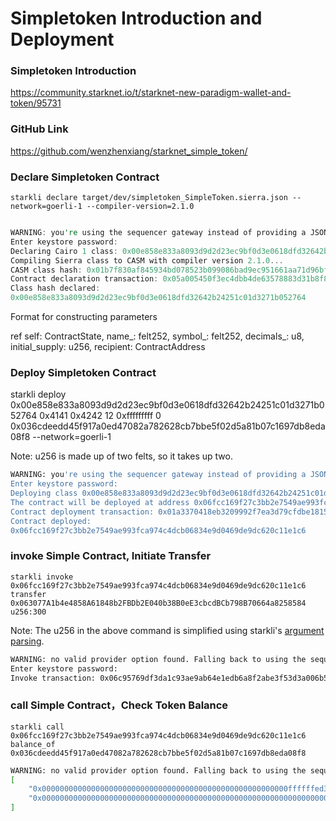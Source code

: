 # Simpletoken Introduction and Deployment

### Simpletoken Introduction

https://community.starknet.io/t/starknet-new-paradigm-wallet-and-token/95731

### GitHub Link

https://github.com/wenzhenxiang/starknet_simple_token/

### Declare Simpletoken Contract

`starkli declare target/dev/simpletoken_SimpleToken.sierra.json --network=goerli-1 --compiler-version=2.1.0`

```rust

WARNING: you're using the sequencer gateway instead of providing a JSON-RPC endpoint. This is strongly discouraged. See <https://book.starkli.rs/providers> for more details.
Enter keystore password:
Declaring Cairo 1 class: 0x00e858e833a8093d9d2d23ec9bf0d3e0618dfd32642b24251c01d3271b052764
Compiling Sierra class to CASM with compiler version 2.1.0...
CASM class hash: 0x01b7f830af845934bd078523b099086bad9ec951661aa71d96bf584b38987c08
Contract declaration transaction: 0x05a005450f3ec4dbb4de63578883d31b8f8071262f34973bf187ca13608003b1
Class hash declared:
0x00e858e833a8093d9d2d23ec9bf0d3e0618dfd32642b24251c01d3271b052764

```

Format for constructing parameters

ref self: ContractState,
name_: felt252,
symbol_: felt252,
decimals_: u8,
initial_supply: u256,
recipient: ContractAddress

### Deploy Simpletoken Contract

starkli deploy 0x00e858e833a8093d9d2d23ec9bf0d3e0618dfd32642b24251c01d3271b052764 0x4141 0x4242 12 0xfffffffff 0 0x036cdeedd45f917a0ed47082a782628cb7bbe5f02d5a81b07c1697db8eda08f8 --network=goerli-1

Note: u256 is made up of two felts, so it takes up two.

```bash
WARNING: you're using the sequencer gateway instead of providing a JSON-RPC endpoint. This is strongly discouraged. See <https://book.starkli.rs/providers> for more details.
Enter keystore password:
Deploying class 0x00e858e833a8093d9d2d23ec9bf0d3e0618dfd32642b24251c01d3271b052764 with salt 0x076d41bf0f15c7575155f166a0e9255f231c4228327d70a5873cd7c97d2bac63...
The contract will be deployed at address 0x06fcc169f27c3bb2e7549ae993fca974c4dcb06834e9d0469de9dc620c11e1c6
Contract deployment transaction: 0x01a3370418eb3209992f7ea3d79cfdbe18153c11ce7357617ae2876623e691ee
Contract deployed:
0x06fcc169f27c3bb2e7549ae993fca974c4dcb06834e9d0469de9dc620c11e1c6

```

### invoke Simple Contract, Initiate Transfer

`starkli invoke 0x06fcc169f27c3bb2e7549ae993fca974c4dcb06834e9d0469de9dc620c11e1c6 transfer 0x063077A1b4e4858A61848b2FBDb2E040b38B0eE3cbcdBCb798B70664a8258584 u256:300`

Note: The u256 in the above command is simplified using starkli's [argument parsing](https://book.starkli.rs/argument-resolution.html).

```bash
WARNING: no valid provider option found. Falling back to using the sequencer gateway for the goerli-1 network. Doing this is discouraged. See <https://book.starkli.rs/providers> for more details.
Enter keystore password:
Invoke transaction: 0x06c95769df3da1c93ae9ab64e1edb6a8f2abe3f53d3a006b55f189c73b1502c9

```

### call Simple Contract，Check Token Balance

`starkli call 0x06fcc169f27c3bb2e7549ae993fca974c4dcb06834e9d0469de9dc620c11e1c6 balance_of 0x036cdeedd45f917a0ed47082a782628cb7bbe5f02d5a81b07c1697db8eda08f8`

```bash
WARNING: no valid provider option found. Falling back to using the sequencer gateway for the goerli-1 network. Doing this is discouraged. See <https://book.starkli.rs/providers> for more details.
[
    "0x0000000000000000000000000000000000000000000000000000000ffffffed3",
    "0x0000000000000000000000000000000000000000000000000000000000000000"
]

```
